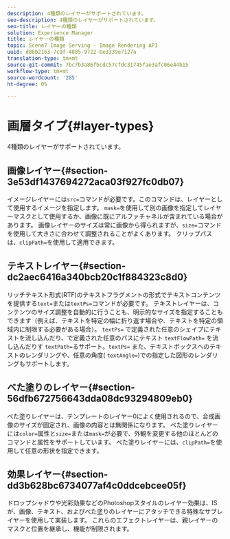 ```yaml
---
description: 4種類のレイヤーがサポートされています。
seo-description: 4種類のレイヤーがサポートされています。
seo-title: レイヤーの種類
solution: Experience Manager
title: レイヤーの種類
topic: Scene7 Image Serving - Image Rendering API
uuid: d88b2163-7c9f-4885-9722-be3339e7127a
translation-type: tm+mt
source-git-commit: 7bc7b3a86fbcdc57cfdc31745fae3afc06e44b15
workflow-type: tm+mt
source-wordcount: '285'
ht-degree: 0%

---
```



# 画層タイプ{#layer-types}

4種類のレイヤーがサポートされています。

## 画像レイヤー{#section-3e53df1437694272aca03f927fc0db07}

イメージレイヤーには`src=`コマンドが必要です。このコマンドは、レイヤーとして使用するイメージを指定します。 `mask=`を使用して別の画像を指定してレイヤーマスクとして使用するか、画像に既にアルファチャネルが含まれている場合があります。 画像レイヤーのサイズは常に画像から得られますが、`size=`コマンドを使用して大きさに合わせて調整されることがよくあります。 クリップパスは、`clipPath=`を使用して適用できます。

## テキストレイヤー{#section-dc2aec6416a340bcb20c1f884323c8d0}

リッチテキスト形式(RTF)のテキストフラグメントの形式でテキストコンテンツを提供する`text=`または`textPs=`コマンドが必要です。 テキストレイヤーは、コンテンツのサイズ調整を自動的に行うことも、明示的なサイズを指定することもできます（例えば、テキストを特定の幅に折り返す場合や、テキストを特定の領域内に制限する必要がある場合）。 `textPs=` で定義された任意のシェイプにテキストを流し込んだり、で定義された任意のパスにテキスト `textFlowPath=` を流し込んだりす `textPath=`るサポート。`textPs=` また、テキストボックスへのテキストのレンダリングや、任意の角度(  `textAngle=`)での指定した図形のレンダリングもサポートします。

## べた塗りのレイヤー{#section-56dfb672756643dda08dc93294809eb0}

べた塗りレイヤーは、テンプレートのレイヤー0によく使用されるので、合成画像のサイズが固定され、画像の内容とは無関係になります。 べた塗りレイヤーには`color=`属性と`size=`または`mask=`が必要で、外観を変更する他のほとんどのコマンドと属性をサポートしています。 べた塗りレイヤーには、`clipPath=`を使用して任意の形状を指定できます。

## 効果レイヤー{#section-dd3b628bc6734077af4c0ddcebcee05f}

ドロップシャドウや光彩効果などのPhotoshopスタイルのレイヤー効果は、ISが、画像、テキスト、およびべた塗りのレイヤーにアタッチできる特殊なサブレイヤーを使用して実装します。 これらのエフェクトレイヤーは、親レイヤーのマスクと位置を継承し、機能が制限されます。

